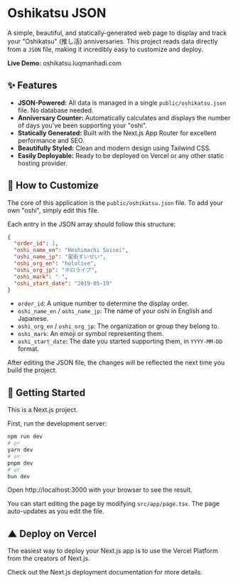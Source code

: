 # Oshikatsu JSON

A simple, beautiful, and statically-generated web page to display and track your "Oshikatsu" (推し活) anniversaries. This project reads data directly from a `JSON` file, making it incredibly easy to customize and deploy.

**Live Demo:** oshikatsu.luqmanhadi.com

## ✨ Features

-   **JSON-Powered:** All data is managed in a single `public/oshikatsu.json` file. No database needed.
-   **Anniversary Counter:** Automatically calculates and displays the number of days you've been supporting your "oshi".
-   **Statically Generated:** Built with the Next.js App Router for excellent performance and SEO.
-   **Beautifully Styled:** Clean and modern design using Tailwind CSS.
-   **Easily Deployable:** Ready to be deployed on Vercel or any other static hosting provider.

## 🔧 How to Customize

The core of this application is the `public/oshikatsu.json` file. To add your own "oshi", simply edit this file.

Each entry in the JSON array should follow this structure:

```json
{
  "order_id": 1,
  "oshi_name_en": "Hoshimachi Suisei",
  "oshi_name_jp": "星街すいせい",
  "oshi_org_en": "hololive",
  "oshi_org_jp": "ホロライブ",
  "oshi_mark": "☄️",
  "oshi_start_date": "2019-05-19"
}
```

-   `order_id`: A unique number to determine the display order.
-   `oshi_name_en` / `oshi_name_jp`: The name of your oshi in English and Japanese.
-   `oshi_org_en` / `oshi_org_jp`: The organization or group they belong to.
-   `oshi_mark`: An emoji or symbol representing them.
-   `oshi_start_date`: The date you started supporting them, in `YYYY-MM-DD` format.

After editing the JSON file, the changes will be reflected the next time you build the project.

## 🚀 Getting Started

This is a Next.js project.

First, run the development server:

```bash
npm run dev
# or
yarn dev
# or
pnpm dev
# or
bun dev
```

Open http://localhost:3000 with your browser to see the result.

You can start editing the page by modifying `src/app/page.tsx`. The page auto-updates as you edit the file.

## ▲ Deploy on Vercel

The easiest way to deploy your Next.js app is to use the Vercel Platform from the creators of Next.js.

Check out the Next.js deployment documentation for more details.

